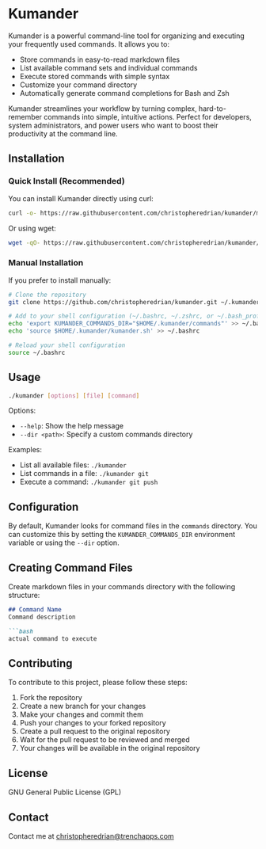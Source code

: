 # Kumander

Kumander is a powerful command-line tool for organizing and executing your frequently used commands. It allows you to:

- Store commands in easy-to-read markdown files
- List available command sets and individual commands
- Execute stored commands with simple syntax
- Customize your command directory
- Automatically generate command completions for Bash and Zsh

Kumander streamlines your workflow by turning complex, hard-to-remember commands into simple, intuitive actions. Perfect for developers, system administrators, and power users who want to boost their productivity at the command line.

## Installation

### Quick Install (Recommended)

You can install Kumander directly using curl:

```bash
curl -o- https://raw.githubusercontent.com/christopheredrian/kumander/main/install.sh | bash
```

Or using wget:

```bash
wget -qO- https://raw.githubusercontent.com/christopheredrian/kumander/main/install.sh | bash
```

### Manual Installation

If you prefer to install manually:

```bash
# Clone the repository
git clone https://github.com/christopheredrian/kumander.git ~/.kumander

# Add to your shell configuration (~/.bashrc, ~/.zshrc, or ~/.bash_profile)
echo 'export KUMANDER_COMMANDS_DIR="$HOME/.kumander/commands"' >> ~/.bashrc
echo 'source $HOME/.kumander/kumander.sh' >> ~/.bashrc

# Reload your shell configuration
source ~/.bashrc
```


## Usage

```bash
./kumander [options] [file] [command]
```

Options:
- `--help`: Show the help message
- `--dir <path>`: Specify a custom commands directory

Examples:
- List all available files: `./kumander`
- List commands in a file: `./kumander git`
- Execute a command: `./kumander git push`

## Configuration

By default, Kumander looks for command files in the `commands` directory. You can customize this by setting the `KUMANDER_COMMANDS_DIR` environment variable or using the `--dir` option.

## Creating Command Files

Create markdown files in your commands directory with the following structure:

```markdown
## Command Name
Command description

```bash
actual command to execute
```

## Contributing

To contribute to this project, please follow these steps:
1. Fork the repository
2. Create a new branch for your changes
3. Make your changes and commit them
4. Push your changes to your forked repository
5. Create a pull request to the original repository
6. Wait for the pull request to be reviewed and merged
7. Your changes will be available in the original repository

## License

GNU General Public License (GPL)


## Contact

Contact me at christopheredrian@trenchapps.com